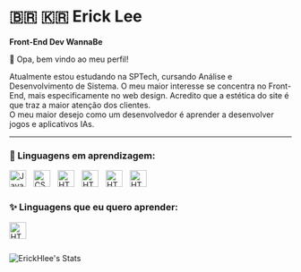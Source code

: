 # 🇧🇷 🇰🇷 Erick Lee

**Front-End Dev WannaBe**

👋 Opa, bem vindo ao meu perfil!

Atualmente estou estudando na SPTech, cursando Análise e Desenvolvimento de Sistema.
O meu maior interesse se concentra no Front-End, mais especificamente no web design. Acredito que a estética do site é que traz a maior atenção dos clientes. <br />
O meu maior desejo como um desenvolvedor é aprender a desenvolver jogos e aplicativos IAs.

---

### 📎 Linguagens em aprendizagem:
<p align="left">
    <img align="left" alt="JavaScript" width="30px" style="padding-right: 10px" src="https://cdn.jsdelivr.net/gh/devicons/devicon@latest/icons/javascript/javascript-plain.svg" />
    <img align="left" alt="CSS" width="30px" style="padding-right: 10px" src="https://cdn.jsdelivr.net/gh/devicons/devicon@latest/icons/css3/css3-plain.svg" />
    <img align="left" alt="HTML" width="30px" style="padding-right: 10px" src="https://cdn.jsdelivr.net/gh/devicons/devicon@latest/icons/html5/html5-plain.svg" />
    <img align="left" alt="HTML" width="30px" style="padding-right: 10px" src="https://cdn.jsdelivr.net/gh/devicons/devicon@latest/icons/tailwindcss/tailwindcss-original.svg" /> 
    <img align="left" alt="HTML" width="30px" style="padding-right: 10px" src="https://cdn.jsdelivr.net/gh/devicons/devicon@latest/icons/java/java-original.svg" />
    <img align="left" alt="HTML" width="30px" style="padding-right: 10px" src="https://cdn.jsdelivr.net/gh/devicons/devicon@latest/icons/visualbasic/visualbasic-original.svg" />
    <br />
</p>

#

### ✨ Linguagens que eu quero aprender:
<p align="left">
    <img align="left" alt="HTML" width="30px" style="padding-right: 10px" src="https://cdn.jsdelivr.net/gh/devicons/devicon@latest/icons/python/python-plain.svg" />
    <br />
</p>

#

![ErickHlee's Stats](https://github-readme-stats.vercel.app/api?username=ErickHlee&theme=cobalt&show_icons=true&hide_border=true&count_private=false)

